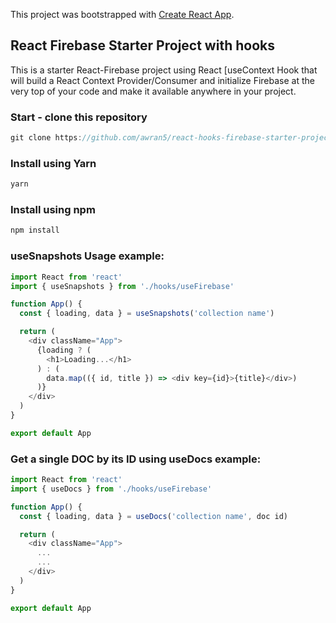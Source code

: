 This project was bootstrapped with [Create React App](https://github.com/facebook/create-react-app).

## React Firebase Starter Project with hooks

This is a starter React-Firebase project using React [useContext[](https://reactjs.org/docs/hooks-reference.html#usecontext ) Hook that will build a React Context Provider/Consumer and initialize Firebase at the very top of your code and make it available anywhere in your project.

### Start - clone this repository

```java
git clone https://github.com/awran5/react-hooks-firebase-starter-project.git
```

### Install using Yarn

```java
yarn
```

### Install using npm

```java
npm install
```

### useSnapshots Usage example:

```js
import React from 'react'
import { useSnapshots } from './hooks/useFirebase'

function App() {
  const { loading, data } = useSnapshots('collection name')

  return (
    <div className="App">
      {loading ? (
        <h1>Loading...</h1>
      ) : (
        data.map(({ id, title }) => <div key={id}>{title}</div>)
      )}
    </div>
  )
}

export default App

```

### Get a single DOC by its ID using useDocs example:

```js
import React from 'react'
import { useDocs } from './hooks/useFirebase'

function App() {
  const { loading, data } = useDocs('collection name', doc id)

  return (
    <div className="App">
      ...
      ...
    </div>
  )
}

export default App
```